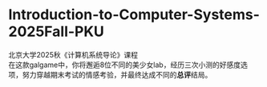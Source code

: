 # Introduction-to-Computer-Systems-2025Fall-PKU
北京大学2025秋《计算机系统导论》课程  
在这款galgame中，你将邂逅8位不同的美少女lab，经历三次小测的好感度选项，努力穿越期末考试的情感考验，并最终达成不同的**总评**结局。
